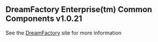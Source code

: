## DreamFactory Enterprise(tm) Common Components v1.0.21
See the [DreamFactory](https://www.dreamfactory.com/) site for more information
